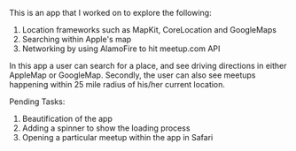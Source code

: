 This is an app that I worked on to explore the following:
1) Location frameworks such as MapKit, CoreLocation and GoogleMaps 
2) Searching within Apple's map
3) Networking by using AlamoFire to hit meetup.com API

In this app a user can search for a place, and see driving directions in either AppleMap or GoogleMap. Secondly, the user can also see meetups happening within 25 mile radius of his/her current location.

Pending Tasks:
1) Beautification of the app
2) Adding a spinner to show the loading process
3) Opening a particular meetup within the app in Safari
